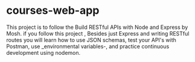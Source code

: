 # courses-web-app
This project is to follow the Build RESTful APIs with Node and Express by Mosh. if you follow this project , Besides just Express and writing RESTful routes you will learn how to use JSON schemas, test your API's with Postman, use \_environmental variables-, and practice continuous development using nodemon.
